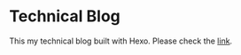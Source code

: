# Technical Blog
This my technical blog built with Hexo. Please check the [link](https://yuwenchiu.github.io/).